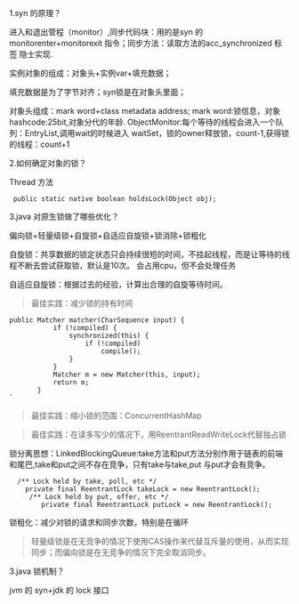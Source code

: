 1.syn 的原理？

进入和退出管程（monitor）,同步代码块：用的是syn 的 monitorenter+monitorexit 指令；同步方法：读取方法的acc_synchronized 标签 隐士实现.

实例对象的组成：对象头+实例var+填充数据；

填充数据是为了字节对齐；syn锁是在对象头里面；

对象头组成：mark word+class metadata address;
mark word:锁信息，对象hashcode:25bit,对象分代的年龄.
ObjectMonitor:每个等待的线程会进入一个队列：EntryList,调用wait的时候进入 waitSet，锁的owner释放锁，count-1,获得锁的线程：count+1

2.如何确定对象的锁？

Thread 方法
```
 public static native boolean holdsLock(Object obj);
```

3.java 对原生锁做了哪些优化？

偏向锁+轻量级锁+自旋锁+自适应自旋锁+锁消除+锁粗化

自旋锁：共享数据的锁定状态只会持续很短的时间，不挂起线程，而是让等待的线程不断去尝试获取锁，默认是10次。
会占用cpu，但不会处理任务

自适应自旋锁：根据过去的经验，计算出合理的自旋等待时间。

> 最佳实践：减少锁的持有时间
``` 
public Matcher matcher(CharSequence input) {
           if (!compiled) {
               synchronized(this) {
                   if (!compiled)
                       compile();
               }
           }
           Matcher m = new Matcher(this, input);
           return m;
       }
`
```
> 最佳实践：缩小锁的范围：ConcurrentHashMap

>最佳实践：在读多写少的情况下，用ReentrantReadWriteLock代替独占锁

锁分离思想：LinkedBlockingQueue:take方法和put方法分别作用于链表的前端和尾巴,take和put之间不存在竞争，只有take与take,put 与put才会有竞争。
```
  /** Lock held by take, poll, etc */
    private final ReentrantLock takeLock = new ReentrantLock();
     /** Lock held by put, offer, etc */
        private final ReentrantLock putLock = new ReentrantLock();

```

锁粗化：减少对锁的请求和同步次数，特别是在循环
>轻量级锁是在无竞争的情况下使用CAS操作来代替互斥量的使用，从而实现同步；而偏向锁是在无竞争的情况下完全取消同步。

3.java 锁机制？

jvm 的 syn+jdk 的 lock 接口
